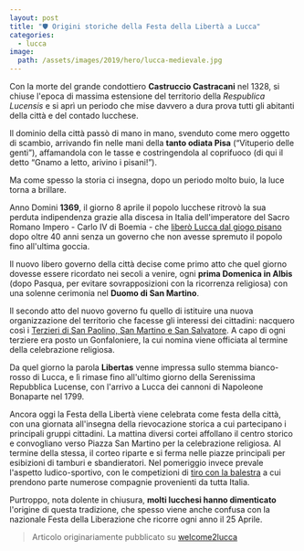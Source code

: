 ```yaml
---
layout: post
title: "🛡️ Origini storiche della Festa della Libertà a Lucca"
categories:
  - lucca
image:
  path: /assets/images/2019/hero/lucca-medievale.jpg
---
```


Con la morte del grande condottiero **Castruccio Castracani** nel 1328, si
chiuse l'epoca di massima estensione del territorio della *Respublica Lucensis*
e si aprì un periodo che mise davvero a dura prova tutti gli abitanti della
città e del contado lucchese.

<!-- more -->

Il dominio della città passò di mano in mano, svenduto come mero oggetto di
scambio, arrivando fin nelle mani della **tanto odiata Pisa** (“Vituperio delle
genti”), affamandola con le tasse e costringendola al coprifuoco (di qui il
detto “Gnamo a letto, arivino i pisani!”).


Ma come spesso la storia ci insegna, dopo un periodo molto buio, la luce torna a
brillare.

Anno Domini **1369**, il giorno 8 aprile il popolo lucchese ritrovò la sua
perduta indipendenza grazie alla discesa in Italia dell'imperatore del Sacro
Romano Impero - Carlo IV di Boemia - che [liberò Lucca dal giogo
pisano](/2021/libertas-carlo-iv) dopo oltre 40 anni senza un governo che non
avesse spremuto il popolo fino all'ultima goccia.

Il nuovo libero governo della città decise come primo atto che quel giorno
dovesse essere ricordato nei secoli a venire, ogni **prima Domenica in Albis**
(dopo Pasqua, per evitare sovrapposizioni con la ricorrenza religiosa) con una
solenne cerimonia nel **Duomo di San Martino**.

Il secondo atto del nuovo governo fu quello di istituire una nuova
organizzazione del territorio che facesse gli interessi dei cittadini: nacquero
così i [Terzieri di San Paolino, San Martino e San Salvatore](/terzieri-lucca).
A capo di ogni terziere era posto un Gonfaloniere, la cui nomina viene officiata
al termine della celebrazione religiosa.

Da quel giorno la parola **Libertas** venne impressa sullo stemma bianco-rosso
di Lucca, e lì rimase fino all'ultimo giorno della Serenissima Repubblica
Lucense, con l'arrivo a Lucca dei cannoni di Napoleone Bonaparte nel 1799.

Ancora oggi la Festa della Libertà viene celebrata come festa della città, con
una giornata all'insegna della rievocazione storica a cui partecipano i
principali gruppi cittadini. La mattina diversi cortei affollano il centro
storico e convogliano verso Piazza San Martino per la celebrazione religiosa. Al
termine della stessa, il corteo riparte e si ferma nelle piazze principali per
esibizioni di tamburi e sbandieratori. Nel pomeriggio invece prevale l'aspetto
ludico-sportivo, con le competizioni di [tiro con la
balestra](/2019/risultati-3a-disfida-liberta) a cui prendono parte numerose
compagnie provenienti da tutta Italia.

Purtroppo, nota dolente in chiusura, **molti lucchesi hanno dimenticato**
l'origine di questa tradizione, che spesso viene anche confusa con la nazionale
Festa della Liberazione che ricorre ogni anno il 25 Aprile.

> Articolo originariamente pubblicato su [welcome2lucca](https://www.welcome2lucca.com/650-festa-della-liberta-di-lucca/)
